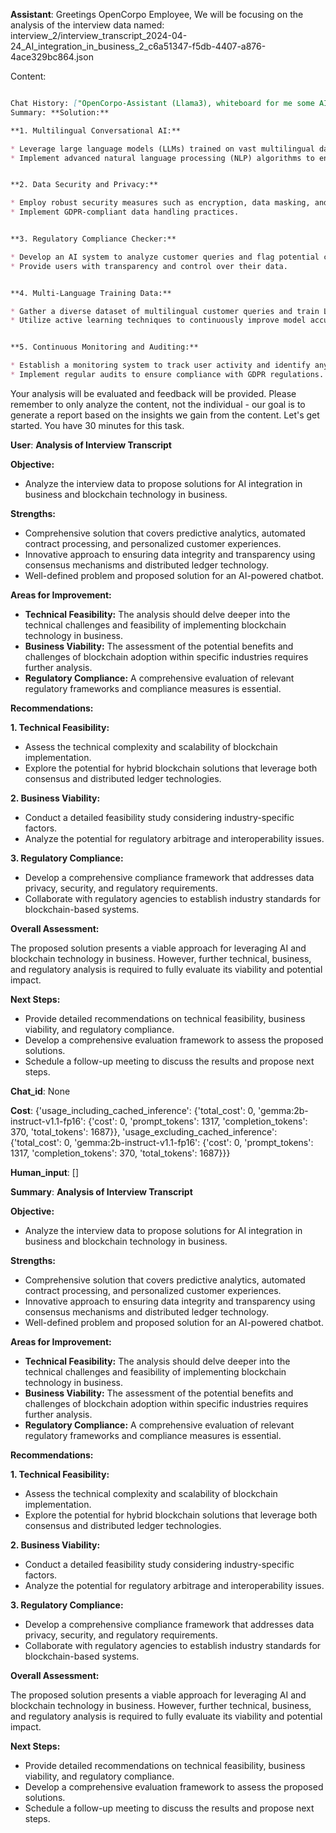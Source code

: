 **Assistant**: Greetings OpenCorpo Employee, We will be focusing on the analysis of the interview data named: interview_2/interview_transcript_2024-04-24_AI_integration_in_business_2_c6a51347-f5db-4407-a876-4ace329bc864.json 


 Content: 

 ```md

 Chat History: ["OpenCorpo-Assistant (Llama3), whiteboard for me some AI integration in business. Propose a solution for blockchain technology in business. I will evaluate your answers and give my feedback, then propose a problem to you. You will answer and I will evaluate. Let's now begin. You have 30 minutes.", '**AI Integration in Business Solution:**\n\n**1. Predictive Analytics for Business Intelligence:**\n\n* Leverage machine learning algorithms to forecast customer behavior, market trends, and revenue growth.\n* Enhance sales forecasting, inventory management, and risk assessment.\n\n\n**2. Automated Contract Processing:**\n\n* Integrate AI-powered contract review and approval systems to streamline legal documentation.\n* Reduce manual errors, save time, and increase efficiency.\n\n\n**3. Personalized Customer Experiences:**\n\n* Analyze customer data to provide tailored products and services.\n* Offer immersive customer journeys with augmented reality and virtual assistants.\n\n\n**Blockchain Technology in Business Problem:**\n\n**Challenge:** Ensuring data integrity and transparency across decentralized platforms in a rapidly growing and interconnected business ecosystem.\n\n**Solution:**\n\n* **Consensus Mechanisms:** Leverage consensus algorithms like Proof-of-Stake (PoS) to incentivize network participants to maintain data integrity.\n* **Distributed Ledger Technology:** Establish a distributed record of transactions on a blockchain, ensuring transparency and auditability.\n* **Decentralized Identity:** Implement decentralized identity systems to enhance user privacy and trust.\n\n\n**Evaluation:**\n\n* **Technical Feasibility:** Assess the technical feasibility and scalability of blockchain implementation.\n* **Business Viability:** Evaluate the potential benefits and challenges of blockchain adoption within specific industries.\n* **Regulatory Compliance:** Ensure compliance with relevant regulatory frameworks for blockchain security and data privacy.', "It seems like you've provided a comprehensive solution for AI integration in business, covering predictive analytics, automated contract processing, and personalized customer experiences.\n\nRegarding the challenge of ensuring data integrity and transparency across decentralized platforms, your solution is quite innovative! Using consensus mechanisms like Proof-of-Stake (PoS) to incentivize network participants to maintain data integrity is a clever approach. Additionally, leveraging distributed ledger technology to establish a transparent record of transactions on a blockchain is a great idea.\n\nTo further evaluate the solution:\n\n1. **Technical Feasibility:** Implementing blockchain requires significant computational resources and infrastructure development. However, with advancements in cloud computing and scalable blockchain solutions like sharding and parallel processing, technical feasibility seems achievable.\n2. **Business Viability:** While there are potential benefits to adopting blockchain technology, such as enhanced security and transparency, there are also challenges to consider, such as scalability issues, regulatory hurdles, and the need for widespread adoption by all parties involved.\n3. **Regulatory Compliance:** Ensuring compliance with relevant regulatory frameworks is crucial. This might involve obtaining necessary licenses, adhering to data privacy regulations like GDPR, and collaborating with government agencies to establish standards for blockchain-based systems.\n\nWell done on presenting a comprehensive solution!\n\nNow it's my turn to propose a problem:\n\n**Problem:** Developing an AI-powered chatbot that can accurately respond to user queries in multiple languages while ensuring customer data security and compliance with GDPR regulations.\n\nCan you propose a solution for this challenge?", '**Solution:**\n\n**1. Multilingual Conversational AI:**\n\n* Leverage large language models (LLMs) trained on vast multilingual datasets.\n* Implement advanced natural language processing (NLP) algorithms to enable accurate and contextual responses in multiple languages.\n\n\n**2. Data Security and Privacy:**\n\n* Employ robust security measures such as encryption, data masking, and access control protocols.\n* Implement GDPR-compliant data handling practices.\n\n\n**3. Regulatory Compliance Checker:**\n\n* Develop an AI system to analyze customer queries and flag potential compliance issues related to data privacy and GDPR.\n* Provide users with transparency and control over their data.\n\n\n**4. Multi-Language Training Data:**\n\n* Gather a diverse dataset of multilingual customer queries and train LLMs on these data.\n* Utilize active learning techniques to continuously improve model accuracy and fluency.\n\n\n**5. Continuous Monitoring and Auditing:**\n\n* Establish a monitoring system to track user activity and identify any suspicious behavior.\n* Implement regular audits to ensure compliance with GDPR regulations.'] 
 Summary: **Solution:**

**1. Multilingual Conversational AI:**

* Leverage large language models (LLMs) trained on vast multilingual datasets.
* Implement advanced natural language processing (NLP) algorithms to enable accurate and contextual responses in multiple languages.


**2. Data Security and Privacy:**

* Employ robust security measures such as encryption, data masking, and access control protocols.
* Implement GDPR-compliant data handling practices.


**3. Regulatory Compliance Checker:**

* Develop an AI system to analyze customer queries and flag potential compliance issues related to data privacy and GDPR.
* Provide users with transparency and control over their data.


**4. Multi-Language Training Data:**

* Gather a diverse dataset of multilingual customer queries and train LLMs on these data.
* Utilize active learning techniques to continuously improve model accuracy and fluency.


**5. Continuous Monitoring and Auditing:**

* Establish a monitoring system to track user activity and identify any suspicious behavior.
* Implement regular audits to ensure compliance with GDPR regulations. 
``` 


 Your analysis will be evaluated and feedback will be provided. Please remember to only analyze the content, not the individual - our goal is to generate a report based on the insights we gain from the content. Let's get started. You have 30 minutes for this task.

**User**: **Analysis of Interview Transcript**

**Objective:**
- Analyze the interview data to propose solutions for AI integration in business and blockchain technology in business.

**Strengths:**

* Comprehensive solution that covers predictive analytics, automated contract processing, and personalized customer experiences.
* Innovative approach to ensuring data integrity and transparency using consensus mechanisms and distributed ledger technology.
* Well-defined problem and proposed solution for an AI-powered chatbot.

**Areas for Improvement:**

* **Technical Feasibility:** The analysis should delve deeper into the technical challenges and feasibility of implementing blockchain technology in business.
* **Business Viability:** The assessment of the potential benefits and challenges of blockchain adoption within specific industries requires further analysis.
* **Regulatory Compliance:** A comprehensive evaluation of relevant regulatory frameworks and compliance measures is essential.

**Recommendations:**

**1. Technical Feasibility:**
- Assess the technical complexity and scalability of blockchain implementation.
- Explore the potential for hybrid blockchain solutions that leverage both consensus and distributed ledger technologies.

**2. Business Viability:**
- Conduct a detailed feasibility study considering industry-specific factors.
- Analyze the potential for regulatory arbitrage and interoperability issues.

**3. Regulatory Compliance:**
- Develop a comprehensive compliance framework that addresses data privacy, security, and regulatory requirements.
- Collaborate with regulatory agencies to establish industry standards for blockchain-based systems.

**Overall Assessment:**

The proposed solution presents a viable approach for leveraging AI and blockchain technology in business. However, further technical, business, and regulatory analysis is required to fully evaluate its viability and potential impact.

**Next Steps:**

- Provide detailed recommendations on technical feasibility, business viability, and regulatory compliance.
- Develop a comprehensive evaluation framework to assess the proposed solutions.
- Schedule a follow-up meeting to discuss the results and propose next steps.

**Chat_id**: None

**Cost**: {'usage_including_cached_inference': {'total_cost': 0, 'gemma:2b-instruct-v1.1-fp16': {'cost': 0, 'prompt_tokens': 1317, 'completion_tokens': 370, 'total_tokens': 1687}}, 'usage_excluding_cached_inference': {'total_cost': 0, 'gemma:2b-instruct-v1.1-fp16': {'cost': 0, 'prompt_tokens': 1317, 'completion_tokens': 370, 'total_tokens': 1687}}}

**Human_input**: []

**Summary**: **Analysis of Interview Transcript**

**Objective:**
- Analyze the interview data to propose solutions for AI integration in business and blockchain technology in business.

**Strengths:**

* Comprehensive solution that covers predictive analytics, automated contract processing, and personalized customer experiences.
* Innovative approach to ensuring data integrity and transparency using consensus mechanisms and distributed ledger technology.
* Well-defined problem and proposed solution for an AI-powered chatbot.

**Areas for Improvement:**

* **Technical Feasibility:** The analysis should delve deeper into the technical challenges and feasibility of implementing blockchain technology in business.
* **Business Viability:** The assessment of the potential benefits and challenges of blockchain adoption within specific industries requires further analysis.
* **Regulatory Compliance:** A comprehensive evaluation of relevant regulatory frameworks and compliance measures is essential.

**Recommendations:**

**1. Technical Feasibility:**
- Assess the technical complexity and scalability of blockchain implementation.
- Explore the potential for hybrid blockchain solutions that leverage both consensus and distributed ledger technologies.

**2. Business Viability:**
- Conduct a detailed feasibility study considering industry-specific factors.
- Analyze the potential for regulatory arbitrage and interoperability issues.

**3. Regulatory Compliance:**
- Develop a comprehensive compliance framework that addresses data privacy, security, and regulatory requirements.
- Collaborate with regulatory agencies to establish industry standards for blockchain-based systems.

**Overall Assessment:**

The proposed solution presents a viable approach for leveraging AI and blockchain technology in business. However, further technical, business, and regulatory analysis is required to fully evaluate its viability and potential impact.

**Next Steps:**

- Provide detailed recommendations on technical feasibility, business viability, and regulatory compliance.
- Develop a comprehensive evaluation framework to assess the proposed solutions.
- Schedule a follow-up meeting to discuss the results and propose next steps.

